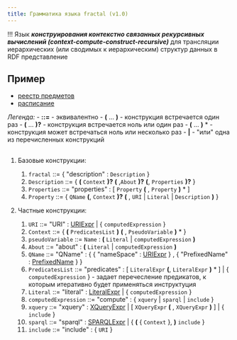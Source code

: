 ```yaml
---
title: Грамматика языка fractal (v1.0)
---
```



!!! Язык ***конструирования контекстно связанных рекурсивных вычислений (context-compute-construct-recursive)*** для трансляции иерархических (или сводимых к иерархическим) структур данных в RDF представление

## Пример

* [реестр предметов](реестр-предметов.json)
* [расписание](расписание.json)

*Легенда:*
    - **::=** - эквивалентно
    - **(** ... **)** - конструкция встречается один раз
    - **(** ... **)?** - конструкция встречается ноль или один раз
    - **(** ... **)** * - конструкция может встречаться ноль или несколько раз
    - **|**  - "или" одна из перечисленных конструкций

## 
1. Базовые конструкции:
    1. `fractal` ::= { "description" : `Description` } 
    1. `Description` ::= { **(** `Context` **)?** **(** ,`About` **)?** **(**, `Properties` **)?** }
    1. `Properties` ::= "properties" : [ `Property` **(** , `Property` **)** * ]
    1. `Property` ::= { `QName` **(**, `Context` **)?**  **(** , `URI` | `Literal` | `Description` **)** }

1. Частные конструкции:
    1. `URI` ::= "URI" : [URIExpr](https://www.ietf.org/rfc/rfc3986.txt) | { `computedExpression` }
    1. `Context` ::= { **(** `PredicatesList` **)** **(** , `PseudoVariable` **)** * }
    1. `pseudoVariable` ::= `Name` : **(** `Literal` | `computedExpression` **)**
    1. `About` ::= "about" : **(** `Literal` | `computedExpression` **)**
    1. `QName` ::= "QName" : { { "nameSpace" : [URIExpr](https://www.ietf.org/rfc/rfc3986.txt) } , { "PrefixedName" : [PrefixedName](https://www.w3.org/2009/sparql/docs/query-1.1/rq25-pub-2011-05.html#rPrefixedName) } }
    1. `PredicatesList` ::= "predicates" : [ `LiteralExpr` **(**, `LiteralExpr` **)** * ] | { `computedExpression` } - задает перечесление предикатов, к которым итеративно будет применяться инструктуция
    1. `Literal` ::= "literal" : [LiteralExpr](https://www.w3.org/TR/xquery-31/#prod-xquery31-Literal) | { `computedExpression` }
    1. `computedExpression` ::= "compute" : { `xquery` | `sparql` | `include` }
    1. `xquery` ::= "xquery" : [XQueryExpr](https://www.w3.org/TR/xquery-31/) | [ `XQueryExpr` **(** , `XQueryExpr` **)** ] | { `include` } 
    1. `sparql` ::= "sparql" : [SPARQLExpr](https://www.w3.org/TR/2013/REC-sparql11-query-20130321/) | { **(** { `Context` }, **)** `include` }
    1. `include` ::= "include" : { `URI` }
